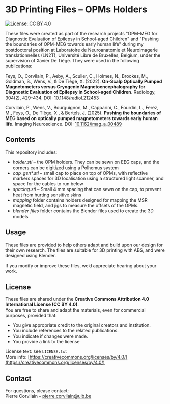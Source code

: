 # 3D Printing Files – OPMs Holders

[![License: CC BY 4.0](https://licensebuttons.net/l/by/4.0/88x31.png)](https://creativecommons.org/licenses/by/4.0/)

These files were created as part of the research projects "OPM-MEG for Diagnostic Evaluation of Epilepsy in School-aged Children" and "Pushing the boundaries of OPM-MEG towards early human life" during my postdoctoral position at Laboratoire de Neuroanatomie et Neuroimagerie translationnelles (LN2T), Université Libre de Bruxelles, Belgium, under the supervision of Xavier De Tiège. They were used in the following publications:

Feys, O., Corvilain, P., Aeby, A., Sculier, C., Holmes, N., Brookes, M., Goldman, S., Wens, V., & De Tiège, X. (2022). **On-Scalp Optically Pumped Magnetometers versus Cryogenic Magnetoencephalography for Diagnostic Evaluation of Epilepsy in School-aged Children**. Radiology, 304(2), 429–434. DOI: [10.1148/radiol.212453](https://doi.org/10.1148/radiol.212453)

Corvilain, P., Wens, V., Bourguignon, M., Capparini, C., Fourdin, L., Ferez, M., Feys, O., De Tiège, X., & Bertels, J. (2025). **Pushing the boundaries of MEG based on optically pumped magnetometers towards early human life.** Imaging Neuroscience.
DOI: [10.1162/imag_a_00489](https://doi.org/10.1162/imag_a_00489)

## Contents

This repository includes:

- *holder.stl* – the OPM holders. They can be sewn on EEG caps, and the corners can be digitized using a Polhemus system
- _cap_gen*.stl_ – small cap to place on top of OPMs, with reflective markers spaces for 3D localisation using a structured light scanner, and space for the cables to run below
- *spacing.stl* – Small 4 mm spacing that can sewn on the cap, to prevent heat from hurting sensitive skins
- *mapping* folder contains holders designed for mapping the MSR magnetic field, and jigs to measure the offsets of the OPMs.
- *blender files* folder contains the Blender files used to create the 3D models

## Usage

These files are provided to help others adapt and build upon our design for their own research. The files are suitable for 3D printing with ABS, and were designed using Blender.

If you modify or improve these files, we’d appreciate hearing about your work.

## License

These files are shared under the **Creative Commons Attribution 4.0 International License (CC BY 4.0)**.  
You are free to share and adapt the materials, even for commercial purposes, provided that:
- You give appropriate credit to the original creators and institution.
- You include references to the related publications.
- You indicate if changes were made.
- You provide a link to the license 

License text: see `LICENSE.txt`  
More info: [https://creativecommons.org/licenses/by/4.0/](https://creativecommons.org/licenses/by/4.0/)

## Contact

For questions, please contact:  
Pierre Corvilain – pierre.corvilain@ulb.be